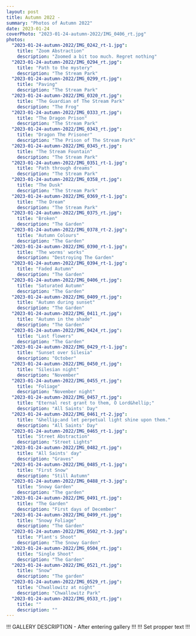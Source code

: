```yaml
---
layout: post
title: Autumn 2022 -
summary: "Photos of Autumn 2022"
date: 2023-01-24
coverPhoto: "2023-01-24-autumn-2022/IMG_0406_rt.jpg"
photos:
  "2023-01-24-autumn-2022/IMG_0242_rt-1.jpg":
    title: "Zoom Abstraction"
    description: "Zoomed a bit too much. Regret nothing"
  "2023-01-24-autumn-2022/IMG_0294_rt.jpg":
    title: "Path to the mystery"
    description: "The Stream Park"
  "2023-01-24-autumn-2022/IMG_0299_rt.jpg":
    title: "Paving"
    description: "The Stream Park"
  "2023-01-24-autumn-2022/IMG_0320_rt.jpg":
    title: "The Guardian of The Stream Park"
    description: "The Frog"
  "2023-01-24-autumn-2022/IMG_0333_rt.jpg":
    title: "The Dragon Prison"
    description: "The Stream Park"
  "2023-01-24-autumn-2022/IMG_0343_rt.jpg":
    title: "Dragon The Prisoner"
    description: "The Prison of The Stream Park"
  "2023-01-24-autumn-2022/IMG_0345_rt.jpg":
    title: "The Stream Fountain"
    description: "The Stream Park"
  "2023-01-24-autumn-2022/IMG_0351_rt-1.jpg":
    title: "Path through dreams"
    description: "The Stream Park"
  "2023-01-24-autumn-2022/IMG_0358_rt.jpg":
    title: "The Dusk"
    description: "The Stream Park"
  "2023-01-24-autumn-2022/IMG_0369_rt-1.jpg":
    title: "The Dream"
    description: "The Stream Park"
  "2023-01-24-autumn-2022/IMG_0375_rt.jpg":
    title: "Broken"
    description: "The Garden"
  "2023-01-24-autumn-2022/IMG_0378_rt-2.jpg":
    title: "Autumn Colours"
    description: "The Garden"
  "2023-01-24-autumn-2022/IMG_0390_rt-1.jpg":
    title: "The worms' works"
    description: "Destroying The Garden"
  "2023-01-24-autumn-2022/IMG_0394_rt-1.jpg":
    title: "Faded Autumn"
    description: "The Garden"
  "2023-01-24-autumn-2022/IMG_0406_rt.jpg":
    title: "Saturated Autumn"
    description: "The Garden"
  "2023-01-24-autumn-2022/IMG_0409_rt.jpg":
    title: "Autumn during sunset"
    description: "The Garden"
  "2023-01-24-autumn-2022/IMG_0411_rt.jpg":
    title: "Autumn in the shade"
    description: "The Garden"
  "2023-01-24-autumn-2022/IMG_0424_rt.jpg":
    title: "Last flowers"
    description: "The Garden"
  "2023-01-24-autumn-2022/IMG_0429_rt-1.jpg":
    title: "Sunset over Silesia"
    description: "October"
  "2023-01-24-autumn-2022/IMG_0450_rt.jpg":
    title: "Silesian night"
    description: "November"
  "2023-01-24-autumn-2022/IMG_0455_rt.jpg":
    title: "Foliage"
    description: "November night"
  "2023-01-24-autumn-2022/IMG_0457_rt.jpg":
    title: "Eternal rest grant to them, O Lord&hellip;"
    description: "All Saints' Day"
  "2023-01-24-autumn-2022/IMG_0461_rt-2.jpg":
    title: "&hellip;and let perpetual light shine upon them."
    description: "All Saints' Day"
  "2023-01-24-autumn-2022/IMG_0465_rt-1.jpg":
    title: "Street Abstraction"
    description: "Street Lights"
  "2023-01-24-autumn-2022/IMG_0482_rt.jpg":
    title: "All Saints' day"
    description: "Graves"
  "2023-01-24-autumn-2022/IMG_0485_rt-1.jpg":
    title: "First Snow"
    description: "Still Autumn"
  "2023-01-24-autumn-2022/IMG_0488_rt-3.jpg":
    title: "Snowy Garden"
    description: "The garden"
  "2023-01-24-autumn-2022/IMG_0491_rt.jpg":
    title: "The Garden"
    description: "First days of December"
  "2023-01-24-autumn-2022/IMG_0499_rt.jpg":
    title: "Snowy Foliage"
    description: "The Garden"
  "2023-01-24-autumn-2022/IMG_0502_rt-3.jpg":
    title: "Plant's Shoot"
    description: "The Snowy Garden"
  "2023-01-24-autumn-2022/IMG_0504_rt.jpg":
    title: "Single Shoot"
    description: "The Garden"
  "2023-01-24-autumn-2022/IMG_0521_rt.jpg":
    title: "Snow"
    description: "The garden"
  "2023-01-24-autumn-2022/IMG_0529_rt.jpg":
    title: "Chwallowitz at night"
    description: "Chwallowitz Park"
  "2023-01-24-autumn-2022/IMG_0533_rt.jpg":
    title: ""
    description: ""
---
```


!!! GALLERY DESCRIPTION - After entering gallery !!!
!!! Set propper text                             !!!
